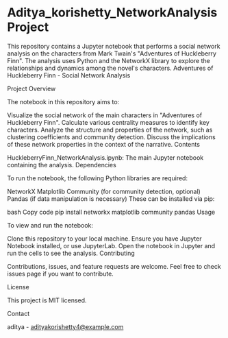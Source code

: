 # Aditya_korishetty_NetworkAnalysisProject
This repository contains a Jupyter notebook that performs a social network analysis on the characters from Mark Twain's "Adventures of Huckleberry Finn". The analysis uses Python and the NetworkX library to explore the relationships and dynamics among the novel's characters.
Adventures of Huckleberry Finn - Social Network Analysis

Project Overview

The notebook in this repository aims to:

Visualize the social network of the main characters in "Adventures of Huckleberry Finn".
Calculate various centrality measures to identify key characters.
Analyze the structure and properties of the network, such as clustering coefficients and community detection.
Discuss the implications of these network properties in the context of the narrative.
Contents

HuckleberryFinn_NetworkAnalysis.ipynb: The main Jupyter notebook containing the analysis.
Dependencies

To run the notebook, the following Python libraries are required:

NetworkX
Matplotlib
Community (for community detection, optional)
Pandas (if data manipulation is necessary)
These can be installed via pip:

bash
Copy code
pip install networkx matplotlib community pandas
Usage

To view and run the notebook:

Clone this repository to your local machine.
Ensure you have Jupyter Notebook installed, or use JupyterLab.
Open the notebook in Jupyter and run the cells to see the analysis.
Contributing

Contributions, issues, and feature requests are welcome. Feel free to check issues page if you want to contribute.

License

This project is MIT licensed.

Contact

aditya - adityakorishetty4@example.com
